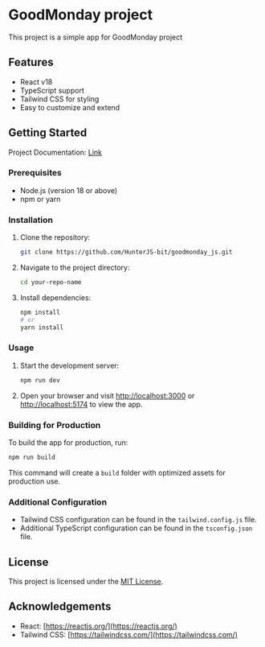 # GoodMonday project

This project is a simple app for GoodMonday project

## Features

- React v18
- TypeScript support
- Tailwind CSS for styling
- Easy to customize and extend

## Getting Started

Project Documentation: [Link](https://good-monday-js-test.vercel.app/to-do)

### Prerequisites

- Node.js (version 18 or above)
- npm or yarn

### Installation

1. Clone the repository:

   ```bash
   git clone https://github.com/HunterJS-bit/goodmonday_js.git
   ```

2. Navigate to the project directory:

   ```bash
   cd your-repo-name
   ```

3. Install dependencies:

   ```bash
   npm install
   # or
   yarn install
   ```

### Usage

1. Start the development server:

   ```bash
   npm run dev
   ```

2. Open your browser and visit [http://localhost:3000](http://localhost:3000) or [http://localhost:5174](http://localhost:5174)  to view the app.

### Building for Production

To build the app for production, run:

```bash
npm run build
```

This command will create a `build` folder with optimized assets for production use.

### Additional Configuration

- Tailwind CSS configuration can be found in the `tailwind.config.js` file.
- Additional TypeScript configuration can be found in the `tsconfig.json` file.

## License

This project is licensed under the [MIT License](LICENSE).

## Acknowledgements

- React: [https://reactjs.org/](https://reactjs.org/)
- Tailwind CSS: [https://tailwindcss.com/](https://tailwindcss.com/)